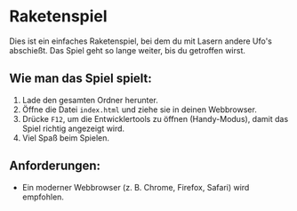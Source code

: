 # Raketenspiel

Dies ist ein einfaches Raketenspiel, bei dem du mit Lasern andere Ufo's abschießt. Das Spiel geht so lange weiter, bis du getroffen wirst.

## Wie man das Spiel spielt:

1. Lade den gesamten Ordner herunter.
2. Öffne die Datei `index.html` und ziehe sie in deinen Webbrowser.
3. Drücke `F12`, um die Entwicklertools zu öffnen (Handy-Modus), damit das Spiel richtig angezeigt wird.
4. Viel Spaß beim Spielen.

## Anforderungen:
- Ein moderner Webbrowser (z. B. Chrome, Firefox, Safari) wird empfohlen.
